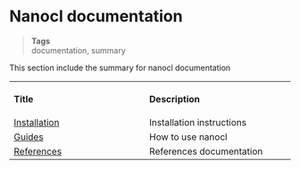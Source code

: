 <h1 id="nxtmdoc-meta-title">Nanocl documentation</h1>

<blockquote class="tags">
 <strong>Tags</strong>
 </br>
 <span id="nxtmdoc-meta-keywords">
  documentation, summary
 </span>
</blockquote>

<p id="nxtmdoc-meta-description">
This section include the summary for nanocl documentation
</p>

<table>
  <tr>
    <th align="left">
      <img class="nxtmdoc-delete" width="506" height="1" />
      <p>Title</p>
    </th>
    <th align="left">
      <img class="nxtmdoc-delete" width="506" height="1" />
      <p>Description</p>
    </th>
  </tr>
  <tr>
    <td>
      <a href="./installation/">Installation</a>
    </td>
    <td>
      Installation instructions
    </td>
  </tr>
    <tr>
    <td>
      <a href="./guides/">Guides</a>
    </td>
    <td>
      How to use nanocl
    </td>
  </tr>
  <tr>
    <td>
      <a href="./references/">References</a>
    </td>
    <td>
      References documentation
    </td>
  </tr>
</table>
